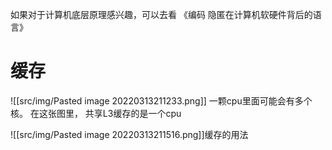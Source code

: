 如果对于计算机底层原理感兴趣，可以去看
《编码 隐匿在计算机软硬件背后的语言》

# 缓存

![[src/img/Pasted image 20220313211233.png]]
一颗cpu里面可能会有多个核。
在这张图里， 共享L3缓存的是一个cpu

![[src/img/Pasted image 20220313211516.png]]缓存的用法